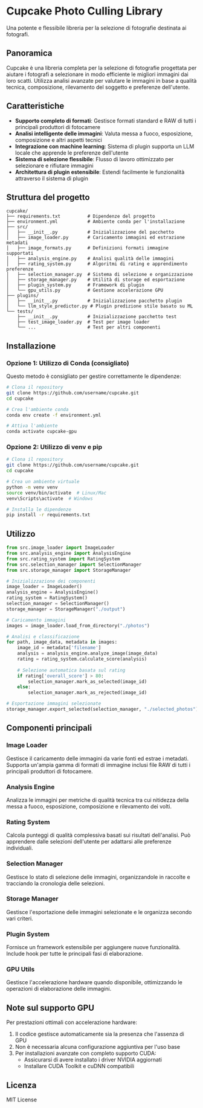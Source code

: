 # Cupcake Photo Culling Library

Una potente e flessibile libreria per la selezione di fotografie destinata ai fotografi.

## Panoramica

Cupcake è una libreria completa per la selezione di fotografie progettata per aiutare i fotografi a selezionare in modo efficiente le migliori immagini dai loro scatti. Utilizza analisi avanzate per valutare le immagini in base a qualità tecnica, composizione, rilevamento del soggetto e preferenze dell'utente.

## Caratteristiche

- **Supporto completo di formati**: Gestisce formati standard e RAW di tutti i principali produttori di fotocamere
- **Analisi intelligente delle immagini**: Valuta messa a fuoco, esposizione, composizione e altri aspetti tecnici
- **Integrazione con machine learning**: Sistema di plugin supporta un LLM locale che apprende le preferenze dell'utente
- **Sistema di selezione flessibile**: Flusso di lavoro ottimizzato per selezionare e rifiutare immagini
- **Architettura di plugin estensibile**: Estendi facilmente le funzionalità attraverso il sistema di plugin

## Struttura del progetto

```
cupcake/
├── requirements.txt          # Dipendenze del progetto
├── environment.yml           # Ambiente conda per l'installazione
├── src/
│   ├── __init__.py           # Inizializzazione del pacchetto
│   ├── image_loader.py       # Caricamento immagini ed estrazione metadati
│   ├── image_formats.py      # Definizioni formati immagine supportati
│   ├── analysis_engine.py    # Analisi qualità delle immagini
│   ├── rating_system.py      # Algoritmi di rating e apprendimento preferenze
│   ├── selection_manager.py  # Sistema di selezione e organizzazione
│   ├── storage_manager.py    # Utilità di storage ed esportazione
│   ├── plugin_system.py      # Framework di plugin
│   └── gpu_utils.py          # Gestione accelerazione GPU
├── plugins/
│   ├── __init__.py           # Inizializzazione pacchetto plugin
│   └── llm_style_predictor.py # Plugin predizione stile basato su ML
└── tests/
    ├── __init__.py           # Inizializzazione pacchetto test
    ├── test_image_loader.py  # Test per image loader
    └── ...                   # Test per altri componenti
```

## Installazione

### Opzione 1: Utilizzo di Conda (consigliato)

Questo metodo è consigliato per gestire correttamente le dipendenze:

```bash
# Clona il repository
git clone https://github.com/username/cupcake.git
cd cupcake

# Crea l'ambiente conda
conda env create -f environment.yml

# Attiva l'ambiente
conda activate cupcake-gpu
```

### Opzione 2: Utilizzo di venv e pip

```bash
# Clona il repository
git clone https://github.com/username/cupcake.git
cd cupcake

# Crea un ambiente virtuale
python -m venv venv
source venv/bin/activate  # Linux/Mac
venv\Scripts\activate  # Windows

# Installa le dipendenze
pip install -r requirements.txt
```

## Utilizzo

```python
from src.image_loader import ImageLoader
from src.analysis_engine import AnalysisEngine
from src.rating_system import RatingSystem
from src.selection_manager import SelectionManager
from src.storage_manager import StorageManager

# Inizializzazione dei componenti
image_loader = ImageLoader()
analysis_engine = AnalysisEngine()
rating_system = RatingSystem()
selection_manager = SelectionManager()
storage_manager = StorageManager("./output")

# Caricamento immagini
images = image_loader.load_from_directory("./photos")

# Analisi e classificazione
for path, image_data, metadata in images:
    image_id = metadata['filename']
    analysis = analysis_engine.analyze_image(image_data)
    rating = rating_system.calculate_score(analysis)
    
    # Selezione automatica basata sul rating
    if rating['overall_score'] > 80:
        selection_manager.mark_as_selected(image_id)
    else:
        selection_manager.mark_as_rejected(image_id)

# Esportazione immagini selezionate
storage_manager.export_selected(selection_manager, "./selected_photos")
```

## Componenti principali

### Image Loader
Gestisce il caricamento delle immagini da varie fonti ed estrae i metadati. Supporta un'ampia gamma di formati di immagine inclusi file RAW di tutti i principali produttori di fotocamere.

### Analysis Engine
Analizza le immagini per metriche di qualità tecnica tra cui nitidezza della messa a fuoco, esposizione, composizione e rilevamento dei volti.

### Rating System
Calcola punteggi di qualità complessiva basati sui risultati dell'analisi. Può apprendere dalle selezioni dell'utente per adattarsi alle preferenze individuali.

### Selection Manager
Gestisce lo stato di selezione delle immagini, organizzandole in raccolte e tracciando la cronologia delle selezioni.

### Storage Manager
Gestisce l'esportazione delle immagini selezionate e le organizza secondo vari criteri.

### Plugin System
Fornisce un framework estensibile per aggiungere nuove funzionalità. Include hook per tutte le principali fasi di elaborazione.

### GPU Utils
Gestisce l'accelerazione hardware quando disponibile, ottimizzando le operazioni di elaborazione delle immagini.

## Note sul supporto GPU

Per prestazioni ottimali con accelerazione hardware:

1. Il codice gestisce automaticamente sia la presenza che l'assenza di GPU
2. Non è necessaria alcuna configurazione aggiuntiva per l'uso base
3. Per installazioni avanzate con completo supporto CUDA:
   - Assicurarsi di avere installato i driver NVIDIA aggiornati
   - Installare CUDA Toolkit e cuDNN compatibili

## Licenza

MIT License